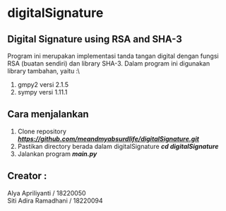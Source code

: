 # digitalSignature
## Digital Signature using RSA and SHA-3
Program ini merupakan implementasi tanda tangan digital dengan fungsi RSA (buatan sendiri) dan library SHA-3. Dalam program ini digunakan library tambahan, yaitu :\
1. gmpy2 versi 2.1.5
2. sympy versi 1.11.1

## Cara menjalankan
1. Clone repository ***https://github.com/meandmyabsurdlife/digitalSignature.git***
2. Pastikan directory berada dalam digitalSignature ***cd digitalSignature***
3. Jalankan program ***main.py***

## Creator :
Alya Apriliyanti 	/ 18220050\
Siti Adira Ramadhani	 /  18220094
